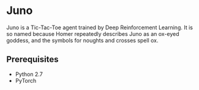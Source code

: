 # Juno

Juno is a Tic-Tac-Toe agent trained by Deep Reinforcement Learning. It is so named because Homer repeatedly describes Juno as an ox-eyed goddess, and the symbols for noughts and crosses spell ox.

## Prerequisites
* Python 2.7
* PyTorch
